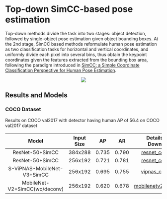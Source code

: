 # Top-down SimCC-based pose estimation

Top-down methods divide the task into two stages: object detection, followed by single-object pose estimation given object bounding boxes. At the 2nd stage, SimCC  based methods reformulate human pose estimation as two classification tasks for horizontal and vertical coordinates, and uniformly divide each pixel into several bins, thus obtain the keypoint coordinates given the features extracted from the bounding box area, following the paradigm introduced in [SimCC: a Simple Coordinate Classification Perspective for Human Pose Estimation](https://arxiv.org/abs/2107.03332).

<div align=center>
<img src="https://user-images.githubusercontent.com/13503330/189811385-6395d118-055b-4bad-89e8-f84ffa2c2aa6.png">
</div>

## Results and Models

### COCO Dataset

Results on COCO val2017 with detector having human AP of 56.4 on COCO val2017 dataset

|             Model             | Input Size |  AP   |  AR   |               Details and Download                |
| :---------------------------: | :--------: | :---: | :---: | :-----------------------------------------------: |
|        ResNet-50+SimCC        |  384x288   | 0.735 | 0.790 |      [resnet_coco.md](./coco/resnet_coco.md)      |
|        ResNet-50+SimCC        |  256x192   | 0.721 | 0.781 |      [resnet_coco.md](./coco/resnet_coco.md)      |
|  S-ViPNAS-MobileNet-V3+SimCC  |  256x192   | 0.695 | 0.755 |      [vipnas_coco.md](./coco/vipnas_coco.md)      |
| MobileNet-V2+SimCC(wo/deconv) |  256x192   | 0.620 | 0.678 | [mobilenetv2_coco.md](./coco/mobilenetv2_coco.md) |
